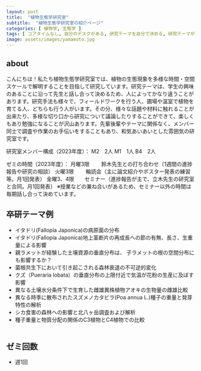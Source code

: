```yaml
---
layout: post
title:  "植物生態学研究室"
subtitle:  "植物生態学研究室の紹介ページ"
categories: [ 植物学, 生態学 ]
tags: [ コアタイムなし, 自分のデスクがある, 研究テーマを自分で決める, 研究テーマが与えられる ]
image: assets/images/yamamoto.jpg
---
```


## about
こんにちは！私たち植物生態学研究室では、植物の生態現象を多様な時間・空間スケールで解明することを目指して研究しています。研究テーマは、学生の興味のあることに沿って先生と話し合って決めるため、人によってかなり違うことがあります。研究手法も様々で、フィールドワークを行う人、圃場や温室で植物を育てる人、どちらも行う人がいます。その分、様々な話題や材料に触れることが出来たり、多様な切り口から研究について議論したりすることができて、楽しくもあり勉強になることが沢山あります。先輩後輩やテーマに関係なく、メンバー同士で調査や作業のお手伝いをすることもあり、和気あいあいとした雰囲気の研究室です。

研究室メンバー構成（2023年度）：
M2　2人
M1　1人
B4　2人

ゼミの時間（2023年度）：
月曜3限　　	鈴木先生との打ち合わせ（1週間の進捗報告や研究の相談）
火曜3限　　	輪読会（主に論文紹介やポスター発表の練習等。月1回発表）
金曜3、4限　　セミナー（進捗報告が主で、立木先生の研究室と合同。月1回発表）
※授業などの兼ね合いがあるため、セミナー以外の時間は毎期話し合って決めています。
  
## 卒研テーマ例
- イタドリ(Fallopia Japonica)の病原菌の分布
- イタドリ(Fallopia Japonica)地上茎断片の再成長への節の有無、長さ、生重量による影響
- 親ラメットが経験した土壌資源の垂直分布は、 子ラメットの根の空間分布にも影響するか？
- 菌根共生下において引き起こされる森林衰退の不可逆的変化
- クズ（Pueraria lobata）の垂直分布の上限付近で気温が花粉の生産に及ぼす影響
- 異なる土壌水分条件下で生育した雌雄異株植物アオキの生物量の雌雄比較
- 異なる時季に散布されたスズメノカタビラ(Poa annua L.)種子の重量と発芽特性の解析
- シカ食害の森林への影響と北八ヶ岳調査および解析
- 種子重量と物質分配の関係のC3植物とC4植物での比較
<br /><br />

## ゼミ回数
- 週1回
<br /><br />
